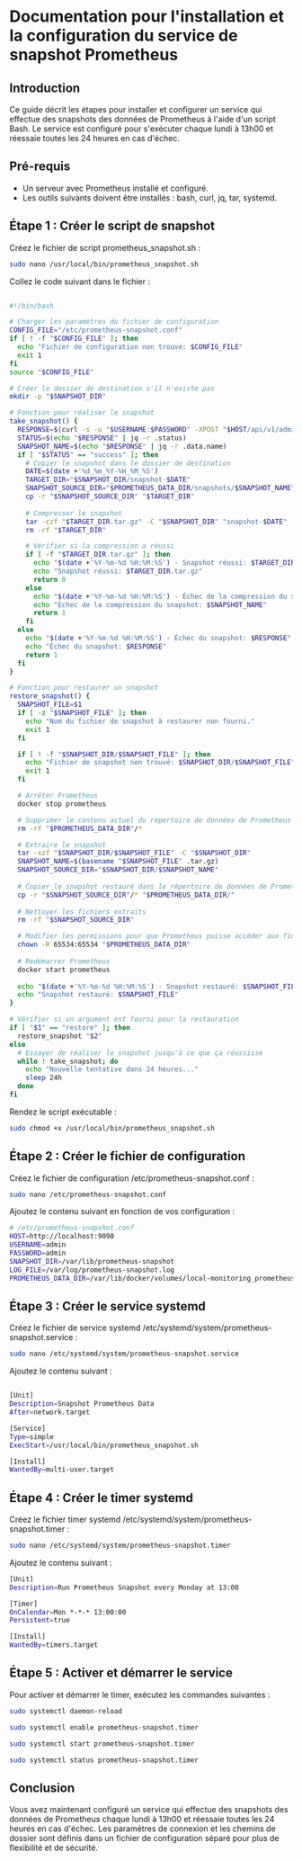 ﻿# **Documentation pour l'installation et la configuration du service de snapshot Prometheus**
## **Introduction**
Ce guide décrit les étapes pour installer et configurer un service qui effectue des snapshots des données de Prometheus à l'aide d'un script Bash. Le service est configuré pour s'exécuter chaque lundi à 13h00 et réessaie toutes les 24 heures en cas d'échec.
## **Pré-requis**
- Un serveur avec Prometheus installé et configuré.
- Les outils suivants doivent être installés : bash, curl, jq, tar, systemd.
## **Étape 1 : Créer le script de snapshot**
Créez le fichier de script prometheus_snapshot.sh :
```bash
sudo nano /usr/local/bin/prometheus_snapshot.sh
```

Collez le code suivant dans le fichier :

```bash

#!/bin/bash

# Charger les paramètres du fichier de configuration
CONFIG_FILE="/etc/prometheus-snapshot.conf"
if [ ! -f "$CONFIG_FILE" ]; then
  echo "Fichier de configuration non trouvé: $CONFIG_FILE"
  exit 1
fi
source "$CONFIG_FILE"

# Créer le dossier de destination s'il n'existe pas
mkdir -p "$SNAPSHOT_DIR"

# Fonction pour réaliser le snapshot
take_snapshot() {
  RESPONSE=$(curl -s -u "$USERNAME:$PASSWORD" -XPOST "$HOST/api/v1/admin/tsdb/snapshot")
  STATUS=$(echo "$RESPONSE" | jq -r .status)
  SNAPSHOT_NAME=$(echo "$RESPONSE" | jq -r .data.name)
  if [ "$STATUS" == "success" ]; then
    # Copier le snapshot dans le dossier de destination
    DATE=$(date +'%d_%m_%Y-%H_%M_%S')
    TARGET_DIR="$SNAPSHOT_DIR/snapshot-$DATE"
    SNAPSHOT_SOURCE_DIR="$PROMETHEUS_DATA_DIR/snapshots/$SNAPSHOT_NAME"
    cp -r "$SNAPSHOT_SOURCE_DIR" "$TARGET_DIR"
    
    # Compresser le snapshot
    tar -czf "$TARGET_DIR.tar.gz" -C "$SNAPSHOT_DIR" "snapshot-$DATE"
    rm -rf "$TARGET_DIR"

    # Vérifier si la compression a réussi
    if [ -f "$TARGET_DIR.tar.gz" ]; then
      echo "$(date +'%Y-%m-%d %H:%M:%S') - Snapshot réussi: $TARGET_DIR.tar.gz" >> "$LOG_FILE"
      echo "Snapshot réussi: $TARGET_DIR.tar.gz"
      return 0
    else
      echo "$(date +'%Y-%m-%d %H:%M:%S') - Échec de la compression du snapshot: $SNAPSHOT_NAME" >> "$LOG_FILE"
      echo "Échec de la compression du snapshot: $SNAPSHOT_NAME"
      return 1
    fi
  else
    echo "$(date +'%Y-%m-%d %H:%M:%S') - Échec du snapshot: $RESPONSE" >> "$LOG_FILE"
    echo "Échec du snapshot: $RESPONSE"
    return 1
  fi
}

# Fonction pour restaurer un snapshot
restore_snapshot() {
  SNAPSHOT_FILE=$1
  if [ -z "$SNAPSHOT_FILE" ]; then
    echo "Nom du fichier de snapshot à restaurer non fourni."
    exit 1
  fi

  if [ ! -f "$SNAPSHOT_DIR/$SNAPSHOT_FILE" ]; then
    echo "Fichier de snapshot non trouvé: $SNAPSHOT_DIR/$SNAPSHOT_FILE"
    exit 1
  fi

  # Arrêter Prometheus
  docker stop prometheus

  # Supprimer le contenu actuel du répertoire de données de Prometheus
  rm -rf "$PROMETHEUS_DATA_DIR"/*

  # Extraire le snapshot
  tar -xzf "$SNAPSHOT_DIR/$SNAPSHOT_FILE" -C "$SNAPSHOT_DIR"
  SNAPSHOT_NAME=$(basename "$SNAPSHOT_FILE" .tar.gz)
  SNAPSHOT_SOURCE_DIR="$SNAPSHOT_DIR/$SNAPSHOT_NAME"
  
  # Copier le snapshot restauré dans le répertoire de données de Prometheus
  cp -r "$SNAPSHOT_SOURCE_DIR"/* "$PROMETHEUS_DATA_DIR/"
  
  # Nettoyer les fichiers extraits
  rm -rf "$SNAPSHOT_SOURCE_DIR"

  # Modifier les permissions pour que Prometheus puisse accéder aux fichiers
  chown -R 65534:65534 "$PROMETHEUS_DATA_DIR"
  
  # Redémarrer Prometheus
  docker start prometheus
  
  echo "$(date +'%Y-%m-%d %H:%M:%S') - Snapshot restauré: $SNAPSHOT_FILE" >> "$LOG_FILE"
  echo "Snapshot restauré: $SNAPSHOT_FILE"
}

# Vérifier si un argument est fourni pour la restauration
if [ "$1" == "restore" ]; then
  restore_snapshot "$2"
else
  # Essayer de réaliser le snapshot jusqu'à ce que ça réussisse
  while ! take_snapshot; do
    echo "Nouvelle tentative dans 24 heures..."
    sleep 24h
  done
fi


```

Rendez le script exécutable :
```bash
sudo chmod +x /usr/local/bin/prometheus_snapshot.sh
```
## **Étape 2 : Créer le fichier de configuration**
Créez le fichier de configuration /etc/prometheus-snapshot.conf :
```bash
sudo nano /etc/prometheus-snapshot.conf
```
Ajoutez le contenu suivant en fonction de vos configuration :
```bash
# /etc/prometheus-snapshot.conf
HOST=http://localhost:9090
USERNAME=admin
PASSWORD=admin
SNAPSHOT_DIR=/var/lib/prometheus-snapshot
LOG_FILE=/var/log/prometheus-snapshot.log
PROMETHEUS_DATA_DIR=/var/lib/docker/volumes/local-monitoring_prometheus_data/_data
```
## **Étape 3 : Créer le service systemd**
Créez le fichier de service systemd /etc/systemd/system/prometheus-snapshot.service :
```bash
sudo nano /etc/systemd/system/prometheus-snapshot.service
```
Ajoutez le contenu suivant :
```bash

[Unit]
Description=Snapshot Prometheus Data
After=network.target

[Service]
Type=simple
ExecStart=/usr/local/bin/prometheus_snapshot.sh

[Install]
WantedBy=multi-user.target

```
## **Étape 4 : Créer le timer systemd**
Créez le fichier timer systemd /etc/systemd/system/prometheus-snapshot.timer :
```bash
sudo nano /etc/systemd/system/prometheus-snapshot.timer
```
Ajoutez le contenu suivant :
```bash
[Unit]
Description=Run Prometheus Snapshot every Monday at 13:00

[Timer]
OnCalendar=Mon *-*-* 13:00:00
Persistent=true

[Install]
WantedBy=timers.target

```
## **Étape 5 : Activer et démarrer le service**
Pour activer et démarrer le timer, exécutez les commandes suivantes :
```bash
sudo systemctl daemon-reload

sudo systemctl enable prometheus-snapshot.timer

sudo systemctl start prometheus-snapshot.timer

sudo systemctl status prometheus-snapshot.timer
```
## **Conclusion**
Vous avez maintenant configuré un service qui effectue des snapshots des données de Prometheus chaque lundi à 13h00 et réessaie toutes les 24 heures en cas d'échec. Les paramètres de connexion et les chemins de dossier sont définis dans un fichier de configuration séparé pour plus de flexibilité et de sécurité.
